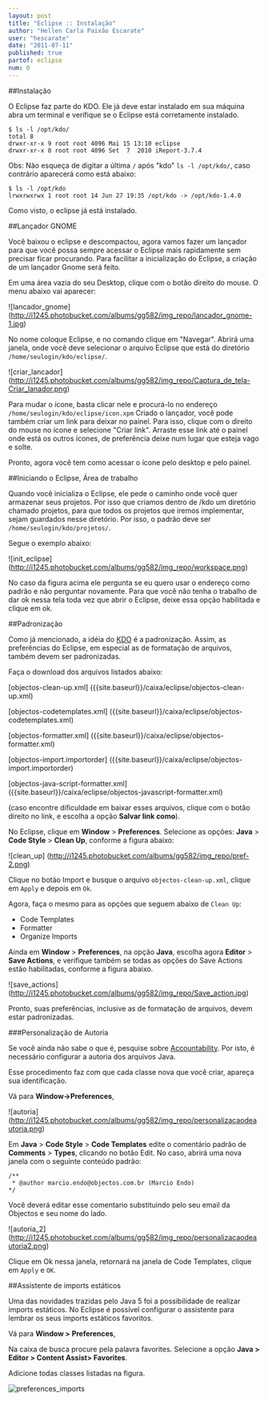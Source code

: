 ```yaml
---
layout: post
title: "Eclipse :: Instalação"
author: "Hellen Carla Paixão Escarate"
user: "hescarate"
date: "2011-07-11"
published: true
partof: eclipse
num: 0
---
```


##Instalação 

O Eclipse faz parte do KDO. Ele já deve estar instalado em sua máquina abra um terminal e verifique
se o Eclipse está corretamente instalado.

    $ ls -l /opt/kdo/
    total 8
    drwxr-xr-x 9 root root 4096 Mai 15 13:10 eclipse
    drwxr-xr-x 8 root root 4096 Set  7  2010 iReport-3.7.4

Obs: Não esqueça de digitar a última `/` após "kdo" `ls -l /opt/kdo/`, caso contrário aparecerá 
como está abaixo: 

    $ ls -l /opt/kdo
    lrwxrwxrwx 1 root root 14 Jun 27 19:35 /opt/kdo -> /opt/kdo-1.4.0
     
Como visto, o eclipse já está instalado.

##Lançador GNOME

Você baixou o eclipse e descompactou, agora vamos fazer um lançador para que você possa sempre 
acessar o Eclipse mais rapidamente sem precisar ficar procurando. Para facilitar a inicialização
do Eclipse, a criação de um lançador Gnome será feito. 

Em uma área vazia do seu Desktop, clique com o botão direito do mouse. O menu abaixo vai aparecer: 

![lancador_gnome] (http://i1245.photobucket.com/albums/gg582/img_repo/lancador_gnome-1.jpg)  

No nome coloque Eclipse, e no comando clique em "Navegar". Abrirá uma janela, onde você deve selecionar o
arquivo Eclipse que está do diretório `/home/seulogin/kdo/eclipse/`.

![criar_lancador] (http://i1245.photobucket.com/albums/gg582/img_repo/Captura_de_tela-Criar_lanador.png)  

Para mudar o ícone, basta clicar nele e procurá-lo no endereço `/home/seulogin/kdo/eclipse/icon.xpm`
Criado o lançador, você pode também criar um link para deixar no painel. Para isso, clique com o
direito do mouse no ícone e selecione "Criar link". Arraste esse link até o painel onde está os
outros ícones, de preferência deixe num lugar que esteja vago e solte.

Pronto, agora você tem como acessar o ícone pelo desktop e pelo painel. 

##Iniciando o Eclipse, Área de trabalho

Quando você inicializa o Eclipse, ele pede o caminho onde você quer armazenar seus projetos. Por isso
que criamos dentro de /kdo um diretório chamado projetos, para que todos os projetos que iremos
implementar, sejam guardados nesse diretório. Por isso, o padrão deve ser `/home/seulogin/kdo/projetos/`.

Segue o exemplo abaixo:  

![init_eclipse] (http://i1245.photobucket.com/albums/gg582/img_repo/workspace.png)

No caso da figura acima ele pergunta se eu quero usar o endereço como padrão e não perguntar novamente.
Para que você não tenha o trabalho de dar ok nessa tela toda vez que abrir o Eclipse, deixe essa 
opção habilitada e clique em ok. 

##Padronização

Como já mencionado, a idéia do [KDO](http://rio.objectos.com.br/twiki/bin/view/Objectos/ObjectosKDO) 
é a padronização. Assim, as preferências do Eclipse, em especial as de formatação de arquivos, também
devem ser padronizadas.

Faça o download dos arquivos listados abaixo: 

[objectos-clean-up.xml] ({{site.baseurl}}/caixa/eclipse/objectos-clean-up.xml)

[objectos-codetemplates.xml] ({{site.baseurl}}/caixa/eclipse/objectos-codetemplates.xml)

[objectos-formatter.xml] ({{site.baseurl}}/caixa/eclipse/objectos-formatter.xml)

[objectos-import.importorder] ({{site.baseurl}}/caixa/eclipse/objectos-import.importorder)

[objectos-java-script-formatter.xml] ({{site.baseurl}}/caixa/eclipse/objectos-javascript-formatter.xml)

(caso encontre dificuldade em baixar esses arquivos, clique com o botão direito no link, e escolha a
opção **Salvar link como**).

No Eclipse, clique em **Window** > **Preferences**. Selecione as opções: **Java** > **Code Style** >
**Clean Up**, conforme a figura abaixo: 

![clean_up] (http://i1245.photobucket.com/albums/gg582/img_repo/pref-2.png)

Clique no botão Import e busque o arquivo `objectos-clean-up.xml`, clique em `Apply` e depois
em `Ok`.  

Agora, faça o mesmo para as opções que seguem abaixo de `Clean Up`: 

+ Code Templates
+ Formatter
+ Organize Imports

Ainda em **Window** > **Preferences**, na opção **Java**, escolha agora **Editor** > **Save Actions**, e
verifique também se todas as opções do Save Actions estão habilitadas, conforme a figura abaixo. 

![save_actions] (http://i1245.photobucket.com/albums/gg582/img_repo/Save_action.jpg)

Pronto, suas preferências, inclusive as de formatação de arquivos, devem estar padronizadas. 

###Personalização de Autoria

Se você ainda não sabe o que é, pesquise sobre [Accountability](http://pt.wikipedia.org/wiki/Accountability).
Por isto, é necessário configurar a autoria dos arquivos Java.

Esse procedimento faz com que cada classe nova que você criar, apareça sua identificação.

Vá para **Window->Preferences**, 

![autoria] (http://i1245.photobucket.com/albums/gg582/img_repo/personalizacaodeautoria.png)

Em **Java** > **Code Style** > **Code Templates** edite o comentário padrão de **Comments** > 
**Types**, clicando no botão Edit. No caso, abrirá uma nova janela com o seguinte conteúdo padrão:

    /**
     * @author marcio.endo@objectos.com.br (Marcio Endo)
    */

Você deverá editar esse comentario substituindo pelo seu email da Objectos e seu nome do lado.

![autoria_2] (http://i1245.photobucket.com/albums/gg582/img_repo/personalizacaodeautoria2.png)

Clique em Ok nessa janela, retornará na janela de Code Templates, clique em `Apply` e `OK`. 

##Assistente de imports estáticos 

Uma das novidades trazidas pelo Java 5 foi a possibilidade de realizar imports estáticos. No Eclipse é possível configurar o assistente para lembrar os seus imports estáticos favoritos.

Vá para **Window > Preferences**,

Na caixa de busca procure pela palavra favorites. Selecione a opção **Java > Editor > Content Assist> Favorites**.

Adicione todas classes listadas na figura.

![preferences_imports](http://i1245.photobucket.com/albums/gg582/img_repo/assistentedeimportsestaticos.png)
